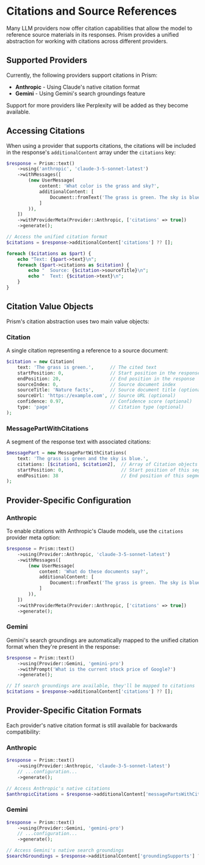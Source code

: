 # Citations and Source References

Many LLM providers now offer citation capabilities that allow the model to reference source materials in its responses. Prism provides a unified abstraction for working with citations across different providers.

## Supported Providers

Currently, the following providers support citations in Prism:

- **Anthropic** - Using Claude's native citation format
- **Gemini** - Using Gemini's search groundings feature

Support for more providers like Perplexity will be added as they become available.

## Accessing Citations

When using a provider that supports citations, the citations will be included in the response's `additionalContent` array under the `citations` key:

```php
$response = Prism::text()
    ->using('anthropic', 'claude-3-5-sonnet-latest')
    ->withMessages([
        (new UserMessage(
            content: 'What color is the grass and sky?',
            additionalContent: [
                Document::fromText('The grass is green. The sky is blue.'),
            ]
        )),
    ])
    ->withProviderMeta(Provider::Anthropic, ['citations' => true])
    ->generate();

// Access the unified citation format
$citations = $response->additionalContent['citations'] ?? [];

foreach ($citations as $part) {
    echo "Text: {$part->text}\n";
    foreach ($part->citations as $citation) {
        echo "  Source: {$citation->sourceTitle}\n";
        echo "  Text: {$citation->text}\n";
    }
}
```

## Citation Value Objects

Prism's citation abstraction uses two main value objects:

### Citation

A single citation representing a reference to a source document:

```php
$citation = new Citation(
    text: 'The grass is green.',      // The cited text
    startPosition: 0,                 // Start position in the response
    endPosition: 20,                  // End position in the response
    sourceIndex: 0,                   // Source document index
    sourceTitle: 'Nature facts',      // Source document title (optional)
    sourceUrl: 'https://example.com', // Source URL (optional)
    confidence: 0.97,                 // Confidence score (optional)
    type: 'page'                      // Citation type (optional)
);
```

### MessagePartWithCitations

A segment of the response text with associated citations:

```php
$messagePart = new MessagePartWithCitations(
    text: 'The grass is green and the sky is blue.',
    citations: [$citation1, $citation2],  // Array of Citation objects
    startPosition: 0,                     // Start position of this segment (optional)
    endPosition: 38                       // End position of this segment (optional)
);
```

## Provider-Specific Configuration

### Anthropic

To enable citations with Anthropic's Claude models, use the `citations` provider meta option:

```php
$response = Prism::text()
    ->using(Provider::Anthropic, 'claude-3-5-sonnet-latest')
    ->withMessages([
        (new UserMessage(
            content: 'What do these documents say?',
            additionalContent: [
                Document::fromText('The grass is green. The sky is blue.'),
            ]
        )),
    ])
    ->withProviderMeta(Provider::Anthropic, ['citations' => true])
    ->generate();
```

### Gemini

Gemini's search groundings are automatically mapped to the unified citation format when they're present in the response:

```php
$response = Prism::text()
    ->using(Provider::Gemini, 'gemini-pro')
    ->withPrompt('What is the current stock price of Google?')
    ->generate();

// If search groundings are available, they'll be mapped to citations
$citations = $response->additionalContent['citations'] ?? [];
```

## Provider-Specific Citation Formats

Each provider's native citation format is still available for backwards compatibility:

### Anthropic

```php
$response = Prism::text()
    ->using(Provider::Anthropic, 'claude-3-5-sonnet-latest')
    // ...configuration...
    ->generate();

// Access Anthropic's native citations
$anthropicCitations = $response->additionalContent['messagePartsWithCitations'] ?? [];
```

### Gemini

```php
$response = Prism::text()
    ->using(Provider::Gemini, 'gemini-pro')
    // ...configuration...
    ->generate();

// Access Gemini's native search groundings
$searchGroundings = $response->additionalContent['groundingSupports'] ?? [];
```